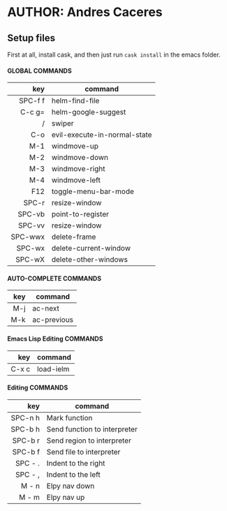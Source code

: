 # AUTHOR: Andres Caceres

## Setup files
First at all, install cask, and then just run `cask install` in the emacs folder.

#### GLOBAL COMMANDS

| key         | command                      
| -----------:| --------------------------
| SPC-f f    | helm-find-file                
| C-c g=     | helm-google-suggest           
| /          | swiper                        
| C-o        | evil-execute-in-normal-state   
| M-1        | windmove-up                    
| M-2        | windmove-down                  
| M-3        | windmove-right                 
| M-4        | windmove-left                  
| F12        | toggle-menu-bar-mode           
| SPC-r      | resize-window                  
| SPC-vb      | point-to-register
| SPC-vv      | resize-window                  
| SPC-wwx      | delete-frame                  
| SPC-wx      | delete-current-window                  
| SPC-wX      | delete-other-windows           


#### AUTO-COMPLETE COMMANDS

| key         | command                      
| -----------:| --------------------------
| M-j      | ac-next                      
| M-k      | ac-previous                  


#### Emacs Lisp Editing COMMANDS

| key         | command                      
| -----------:| --------------------------
| C-x c      | load-ielm                      


#### Editing COMMANDS

| key         | command                      
| -----------:| --------------------------
| SPC-n h      | Mark function               
| SPC-b h      | Send function to interpreter       
| SPC-b r      | Send region to interpreter       
| SPC-b f      | Send file to interpreter       
| SPC - .     | Indent to the right       
| SPC - ,     | Indent to the left       
| M - n     | Elpy nav down       
| M - m     | Elpy nav up       
